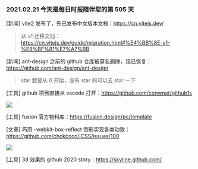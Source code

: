 ### 2021.02.21 今天是每日时报陪伴您的第 505 天

[新闻] vite2 发布了，先已发布中文版本文档：<https://cn.vitejs.dev/>

> 从 v1 迁移文档：<https://cn.vitejs.dev/guide/migration.html#%E4%BB%8E-v1-%E8%BF%81%E7%A7%BB>

[新闻] ant-design 之前的 github 仓库被莫名删除，现已恢复：<https://github.com/ant-design/ant-design>

> star 数要从 0 开始，没有 star 的可以去 star 一下

[工具] github 项目直接从 vscode 打开：<https://github.com/conwnet/github1s>

![](https://raw.githubusercontent.com/mohitjaisal/github1s/master/resources/images/Github1sDemo1.gif)

[工具] fusion 官方物料库：<https://fusion.design/pc/template>

[文章] 巧用 -webkit-box-reflect 倒影实现各类动效：<https://github.com/chokcoco/iCSS/issues/100>

![](https://user-images.githubusercontent.com/8554143/108523825-530a0e80-7309-11eb-84e4-dad148e2c731.gif)

[工具] 3d 效果的 github 2020 story：<https://skyline.github.com/>
